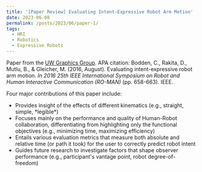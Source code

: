 ```yaml
---
title: '[Paper Review] Evaluating Intent-Expressive Robot Arm Motion'
date: 2023-06-08
permalink: /posts/2023/06/paper-1/
tags:
  - HRI
  - Robotics
  - Expressive Robots
---
```


Paper from the <a href="https://graphics.cs.wisc.edu/Papers/2016/BRMG16/roman2016_preprint.pdf" target="_blank"  class="link_grey">UW Graphics Group</a>. 
APA citation: Bodden, C., Rakita, D., Mutlu, B., & Gleicher, M. (2016, August). Evaluating intent-expressive robot arm motion. *In 2016 25th IEEE International Symposium on Robot and Human Interactive Communication (RO-MAN)* (pp. 658-663). IEEE.

Four major contributions of this paper include:
<ul>
  <li>Provides insight of the effects of different kinematics (e.g., straight, simple, *legible*)</li>
  <li>Focuses mainly on the performance and quality of Human-Robot collaboration, differentiating from highlighting only the functional objectives (e.g., minimizing time, maximizing efficiency)</li>
  <li>Entails various evaluation metrics that measure both absolute and relative time (or path it took) for the user to correctly predict robot intent</li>
  <li>Guides future research to investigate factors that shape observer performance (e.g., participant's vantage point, robot degree-of-freedom)</li>
</ul>